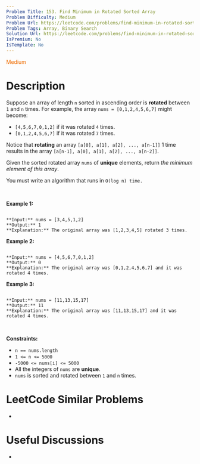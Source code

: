 ```yaml
---
Problem Title: 153. Find Minimum in Rotated Sorted Array
Problem Difficulty: Medium
Problem Url: https://leetcode.com/problems/find-minimum-in-rotated-sorted-array/
Problem Tags: Array, Binary Search
Solution Url: https://leetcode.com/problems/find-minimum-in-rotated-sorted-array/solution/
IsPremium: No
IsTemplate: No
---
```


<span style="color: rgb(239, 108, 0);">Medium</span>

# Description

Suppose an array of length `n` sorted in ascending order is **rotated** between `1` and `n` times. For example, the array `nums = [0,1,2,4,5,6,7]` might become:


* `[4,5,6,7,0,1,2]` if it was rotated `4` times.
* `[0,1,2,4,5,6,7]` if it was rotated `7` times.


Notice that **rotating** an array `[a[0], a[1], a[2], ..., a[n-1]]` 1 time results in the array `[a[n-1], a[0], a[1], a[2], ..., a[n-2]]`.


Given the sorted rotated array `nums` of **unique** elements, return *the minimum element of this array*.


You must write an algorithm that runs in `O(log n) time.`


 


**Example 1:**



```

**Input:** nums = [3,4,5,1,2]
**Output:** 1
**Explanation:** The original array was [1,2,3,4,5] rotated 3 times.

```

**Example 2:**



```

**Input:** nums = [4,5,6,7,0,1,2]
**Output:** 0
**Explanation:** The original array was [0,1,2,4,5,6,7] and it was rotated 4 times.

```

**Example 3:**



```

**Input:** nums = [11,13,15,17]
**Output:** 11
**Explanation:** The original array was [11,13,15,17] and it was rotated 4 times. 

```

 


**Constraints:**


* `n == nums.length`
* `1 <= n <= 5000`
* `-5000 <= nums[i] <= 5000`
* All the integers of `nums` are **unique**.
* `nums` is sorted and rotated between `1` and `n` times.




# LeetCode Similar Problems

- []()

# Useful Discussions

- []()
